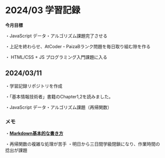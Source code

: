 # 2024/03 学習記録

**今月目標**

・JavaScript データ・アルゴリズム課題完了させる

・上記を終わらせ、AtCoder・PaizaBランク問題を毎日取り組む隙を作る

・ HTML/CSS + JS プログラミング入門課題に入る

## 2024/03/11
・学習記録リポジトリを作成

・「基本情報技術者」書籍のChapter1,2を読みました。

・JavaScript データ・アルゴリズム課題（再帰関数）

### メモ

・[**Markdown基本的な書き方**](https://docs.github.com/ja/get-started/writing-on-github/getting-started-with-writing-and-formatting-on-github/basic-writing-and-formatting-syntax)

・再帰関数の複雑な処理が苦手
・明日から三日間学級閉鎖になり、作業時間の捻出が課題
